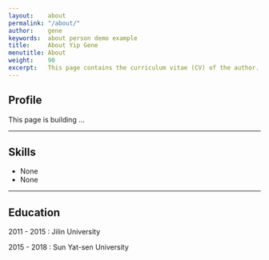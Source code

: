 ```yaml
---
layout:    about
permalink: "/about/"
author:    gene
keywords:  about person demo example
title:     About Yip Gene
menutitle: About
weight:    90
excerpt:   This page contains the curriculum vitae (CV) of the author.
---
```


## Profile

This page is building ...

---

## Skills

- None
- None

---

## Education

2011 - 2015
: Jilin University

2015 - 2018
: Sun Yat-sen University